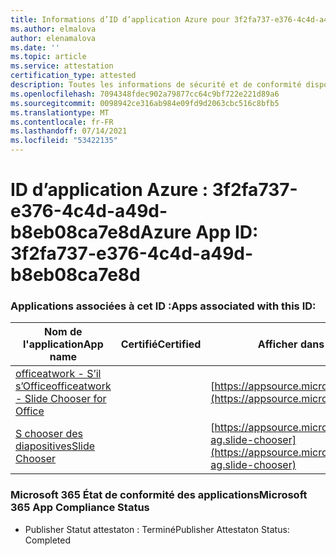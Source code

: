 ```yaml
---
title: Informations d’ID d’application Azure pour 3f2fa737-e376-4c4d-a49d-b8eb08ca7e8d
ms.author: elmalova
author: elenamalova
ms.date: ''
ms.topic: article
ms.service: attestation
certification_type: attested
description: Toutes les informations de sécurité et de conformité disponibles pour 3f2fa737-e376-4c4d-a49d-b8eb08ca7e8d.
ms.openlocfilehash: 7094348fdec902a79877cc64c9bf722e221d89a6
ms.sourcegitcommit: 0098942ce316ab984e09fd9d2063cbc516c8bfb5
ms.translationtype: MT
ms.contentlocale: fr-FR
ms.lasthandoff: 07/14/2021
ms.locfileid: "53422135"
---
```

# <a name="azure-app-id-3f2fa737-e376-4c4d-a49d-b8eb08ca7e8d"></a><span data-ttu-id="a3ce7-103">ID d’application Azure : 3f2fa737-e376-4c4d-a49d-b8eb08ca7e8d</span><span class="sxs-lookup"><span data-stu-id="a3ce7-103">Azure App ID: 3f2fa737-e376-4c4d-a49d-b8eb08ca7e8d</span></span>


### <a name="apps-associated-with-this-id"></a><span data-ttu-id="a3ce7-104">Applications associées à cet ID :</span><span class="sxs-lookup"><span data-stu-id="a3ce7-104">Apps associated with this ID:</span></span>
| <span data-ttu-id="a3ce7-105">**Nom de l'application**</span><span class="sxs-lookup"><span data-stu-id="a3ce7-105">**App name**</span></span> | <span data-ttu-id="a3ce7-106">**Certifié**</span><span class="sxs-lookup"><span data-stu-id="a3ce7-106">**Certified**</span></span> | <span data-ttu-id="a3ce7-107">**Afficher dans AppSource**</span><span class="sxs-lookup"><span data-stu-id="a3ce7-107">**View in AppSource**</span></span> |
|-|-|-|
| [<span data-ttu-id="a3ce7-108">officeatwork - S’il s’Office</span><span class="sxs-lookup"><span data-stu-id="a3ce7-108">officeatwork - Slide Chooser for Office</span></span>](https://docs.microsoft.com/en-us/microsoft-365-app-certification/forward/WA200002582) |  | [https://appsource.microsoft.com/product/office/WA200002582](https://appsource.microsoft.com/product/office/WA200002582) |
| [<span data-ttu-id="a3ce7-109">S chooser des diapositives</span><span class="sxs-lookup"><span data-stu-id="a3ce7-109">Slide Chooser</span></span>](https://docs.microsoft.com/en-us/microsoft-365-app-certification/forward/officeatwork-ag.slide-chooser) |  | [https://appsource.microsoft.com/product/office/officeatwork-ag.slide-chooser](https://appsource.microsoft.com/product/office/officeatwork-ag.slide-chooser) |

### <a name="microsoft-365-app-compliance-status"></a><span data-ttu-id="a3ce7-110">Microsoft 365 État de conformité des applications</span><span class="sxs-lookup"><span data-stu-id="a3ce7-110">Microsoft 365 App Compliance Status</span></span>
- <span data-ttu-id="a3ce7-111">Publisher Statut attestaton : Terminé</span><span class="sxs-lookup"><span data-stu-id="a3ce7-111">Publisher Attestaton Status: Completed</span></span>

